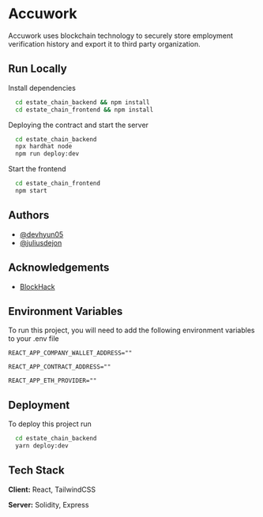 
# Accuwork

Accuwork uses blockchain technology to securely store employment verification history and export it to third party organization.


## Run Locally


Install dependencies

```bash
  cd estate_chain_backend && npm install
  cd estate_chain_frontend && npm install
```

Deploying the contract and start the server
```bash
  cd estate_chain_backend
  npx hardhat node
  npm run deploy:dev

```

Start the frontend 

```bash
  cd estate_chain_frontend
  npm start
```


## Authors

- [@devhyun05](https://www.github.com/devhyun05)
- [@juliusdejon](https://www.github.com/juliusdejon)


## Acknowledgements

 - [BlockHack](https://blockhack.ca/)



## Environment Variables

To run this project, you will need to add the following environment variables to your .env file


`REACT_APP_COMPANY_WALLET_ADDRESS=""`

`REACT_APP_CONTRACT_ADDRESS=""`

`REACT_APP_ETH_PROVIDER=""`

## Deployment

To deploy this project run

```bash
  cd estate_chain_backend
  yarn deploy:dev 
```


## Tech Stack

**Client:** React, TailwindCSS

**Server:** Solidity, Express

